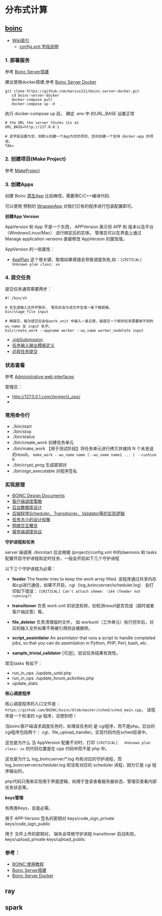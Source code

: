 # 分布式计算

## [boinc](https://github.com/BOINC/boinc)

- [Wiki索引](https://boinc.berkeley.edu/trac/wiki/TitleIndex)
    - [config.xml 字段说明](https://boinc.berkeley.edu/trac/wiki/ProjectOptions#Schedulingoptionsandparameters)


### 1. 部署服务

参考  [Boinc Server搭建](https://boinc.berkeley.edu/trac/wiki/ServerIntro)

建议使用docker搭建,参考 [Boinc Server Docker](https://github.com/marius311/boinc-server-docker)

```
git clone https://github.com/marius311/boinc-server-docker.git
   cd boinc-server-docker
   docker-compose pull
   docker-compose up -d
```

执行 docker-compose up 前， 确定 .env 中 的URL_BASE 设置正常

```
# the URL the server thinks its at
URL_BASE=http://127.0.0.1

# 该字段设置为空，则默认创建一个App为空的项目，否则创建一个支持 docker-app 的项目。
TAG=
```

### 2. 创建项目(Make Project)

参考 [MakeProject](https://boinc.berkeley.edu/trac/wiki/MakeProject)


### 3. 创建Apps

创建 Boinc [原生App](https://boinc.berkeley.edu/trac/wiki/ExampleApps) 比较麻烦，需要用C/C++编译代码.

可以使用 预制的 [WrapperApp](https://boinc.berkeley.edu/trac/wiki/WrapperApp) 对我们已有的程序进行包装配置即可。

**创建App Version**

AppVersion 和 App 不是一个东西， APPVersion 表示将 APP 和 版本以及平台（Windows/Linux/Mac） 进行绑定后的实体。
管理员可以在界面上通过 Manage application versions 直接修改 AppVersion 的属性值。

AppVersion 的一些属性：

- [AppPlan](https://github.com/BOINC/boinc/wiki/AppPlan) 这个很关键，取值如果填错会导致调度失败,如：`[CRITICAL]   Unknown plan class: xx`
  


### 4. 提交任务

提交任务通常需要两步：

```
#! /bin/sh

# 先生成输入文件并暂存， 暂存后会为该文件生成一条下载链接。
bin/stage_file input

# 再提交，每次提交后会在work_unit 中插入一条记录，每提交一个新的任务需要用不同的  wu_name 及 input 名字。
bin/create_work --appname worker --wu_name worker_nodelete input
```


- [JobSubmission](https://boinc.berkeley.edu/trac/wiki/JobSubmission)
- [任务输入输出模板定义](https://boinc.berkeley.edu/trac/wiki/JobTemplates)
- [远程任务提交](https://github.com/BOINC/boinc/wiki/RemoteJobs#python-binding) 

### 状态查看

参考 [Administrative web interfaces](https://boinc.berkeley.edu/trac/wiki/HtmlOps)

管理员：
- http://127.0.0.1.com/{project}_ops/
- 

### 常用命令行

- ./bin/start
- ./bin/stop
- ./bin/status
- ./bin/create_work 创建任务单元
- ./bin/make_work 【用于测试阶段】将任务单元进行拷贝并维持 N 个未发送的result。 `make_work --wu_name name [--wu_name name2 ... ] --cushion N`
- ./bin/crypt_prog 生成密钥对
- ./bin/sign_executable 对程序签名

### 实现原理

- [BOINC Design Documents](https://github.com/BOINC/boinc/wiki/SoftwareDevelopment)
- [客户端调度策略](https://github.com/BOINC/boinc/wiki/ClientSched)
- [后台数据库设计](https://github.com/BOINC/boinc/wiki/DataBase)
- [后端程序Scheduler、Transitioner、Validator等的实现逻辑](https://github.com/BOINC/boinc/wiki/BackendLogic)
- [任务大小的设计权衡](https://github.com/BOINC/boinc/wiki/JobSizeMatching)
- [网络交互概览](https://github.com/BOINC/boinc/wiki/CommIntro)
- [服务端调度协议](https://github.com/BOINC/boinc/wiki/RpcProtocol)

**守护进程和任务**

server 端调用 ./bin/start 后会根据 {project}/config.xml 中的daemons 和 tasks 配置开启守护进程和定时任务，一般会开启如下几个守护进程

以下三个守护进程为必需：

- **feeder** The feeder tries to keep the work array filled. 该程序通过共享内存和cgi进行通信，如果不开启，cgi（log_boincserver/scheduler.log） 会打印如下错误： `[CRITICAL] Can't attach shmem: -144 (feeder not running?)`
- **transitioner** 负责 work unit 的状态轮转，如检测result是否完成（超时或者客户端应答）等。
- **file_deleter** 负责清理临时文件， 如 workunit（工作单元）执行完毕后，对应的输入文件如果不再被引用则会被删除。

- **script_assimilator** An assimilator that runs a script to handle completed jobs, so that you can do assimilation in Python, PHP, Perl, bash, etc.
- **sample_trivial_validator** [可选]，验证任务结果有效性。

常见tasks 有如下：

- run_in_ops ./update_uotd.php
- run_in_ops ./update_forum_activities.php
- update_stats

**核心调度程序**

核心调度程序的入口文件是：`https://github.com/BOINC/boinc/blob/master/sched/sched_main.cpp`， 该程序是一个标准的 cgi 程序，没想到吧！

当boinc客户端请求调度任务时，处理该任务的 是 cgi程序，而不是php。后台的cgi程序包括两个： cgi、file_upload_handler。实现代码均在sched目录中。

这也是为什么 当 AppVersion 配置不对时，打印 `[CRITICAL]   Unknown plan class: xx` 的代码位置是在 cpp 代码中而不是 php 中。

这也是为什么 log_boincserver/*.log 均有对应的守护进程，而 log_boincserver/scheduler.log 却没有对应的 scheduler 进程，因为它是 cgi 程序输出的。

php代码只用来实现用于界面逻辑，如用于登录查看服务器状态、管理员查看内部任务状态等。


**keys管理**

有两类Keys，且是必需。


用于 APP-Version 签名的密钥对
keys/code_sign_private
keys/code_sign_public

用于 文件上传的密钥对， 缺失会导致守护进程 transitioner 启动失败。
keys/upload_private
keys/upload_public

### 参考：

- [BOINC:使用教程](https://www.equn.com/wiki/BOINC:%E4%BD%BF%E7%94%A8%E6%95%99%E7%A8%8B)
- [Boinc Server搭建](https://boinc.berkeley.edu/trac/wiki/ServerIntro)
- [Boinc Server Docker](https://github.com/marius311/boinc-server-docker)

## ray

## spark
